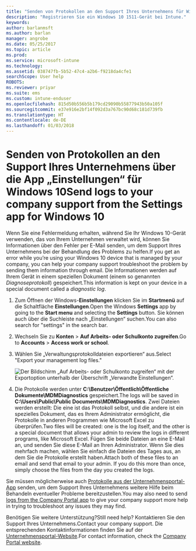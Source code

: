 ```yaml
---
title: "Senden von Protokollen an den Support Ihres Unternehmens für Windows 10-Geräte | Microsoft-Dokumentation"
description: "Registrieren Sie ein Windows 10 1511-Gerät bei Intune."
keywords: 
author: barlanmsft
ms.author: barlan
manager: angrobe
ms.date: 05/25/2017
ms.topic: article
ms.prod: 
ms.service: microsoft-intune
ms.technology: 
ms.assetid: 038747fb-5b52-47c4-a2b6-f9218da4cfe1
searchScope: User help
ROBOTS: 
ms.reviewer: priyar
ms.suite: ems
ms.custom: intune-enduser
ms.openlocfilehash: 815d50b556b5b179cd29090b55877943b50a105f
ms.sourcegitcommit: e37e916e2bf14f092d3a767bc90d68c181d739fb
ms.translationtype: HT
ms.contentlocale: de-DE
ms.lasthandoff: 01/03/2018
---
```

# <a name="send-logs-to-your-company-support-from-the-settings-app-for-windows-10"></a><span data-ttu-id="da61e-103">Senden von Protokollen an den Support Ihres Unternehmens über die App „Einstellungen“ für Windows 10</span><span class="sxs-lookup"><span data-stu-id="da61e-103">Send logs to your company support from the Settings app for Windows 10</span></span>

<span data-ttu-id="da61e-104">Wenn Sie eine Fehlermeldung erhalten, während Sie Ihr Windows 10-Gerät verwenden, das von Ihrem Unternehmen verwaltet wird, können Sie Informationen über den Fehler per E-Mail senden, um dem Support Ihres Unternehmens bei der Behandlung des Problems zu helfen.</span><span class="sxs-lookup"><span data-stu-id="da61e-104">If you get an error while you’re using your Windows 10 device that is managed by your company, you can help your company support troubleshoot the problem by sending them information through email.</span></span> <span data-ttu-id="da61e-105">Die Informationen werden auf Ihrem Gerät in einem speziellen Dokument (einem so genannten _Diagnoseprotokoll_) gespeichert.</span><span class="sxs-lookup"><span data-stu-id="da61e-105">This information is kept on your device in a special document called a _diagnostic log_.</span></span>

1. <span data-ttu-id="da61e-106">Zum Öffnen der Windows-**Einstellungen** klicken Sie im **Startmenü** auf die Schaltfläche **Einstellungen**.</span><span class="sxs-lookup"><span data-stu-id="da61e-106">Open the Windows **Settings** app by going to the **Start menu** and selecting the **Settings** button.</span></span> <span data-ttu-id="da61e-107">Sie können auch über die Suchleiste nach „Einstellungen“ suchen.</span><span class="sxs-lookup"><span data-stu-id="da61e-107">You can also search for "settings" in the search bar.</span></span>
2. <span data-ttu-id="da61e-108">Wechseln Sie zu **Konten** > **Auf Arbeits- oder Schulkonto zugreifen**.</span><span class="sxs-lookup"><span data-stu-id="da61e-108">Go to **Accounts** > **Access work or school**.</span></span>
3. <span data-ttu-id="da61e-109">Wählen Sie „Verwaltungsprotokolldateien exportieren“ aus.</span><span class="sxs-lookup"><span data-stu-id="da61e-109">Select "Export your management log files."</span></span>

   ![Der Bildschirm „Auf Arbeits- oder Schulkonto zugreifen“ mit der Exportoption unterhalb der Überschrift „Verwandte Einstellungen“.](./media/w10-export-logs.png)

4. <span data-ttu-id="da61e-111">Die Protokolle werden unter **C:\Benutzer\Öffentlich\Öffentliche Dokumente\MDMDiagnostics** gespeichert.</span><span class="sxs-lookup"><span data-stu-id="da61e-111">The logs will be saved in **C:\Users\Public\Public Documents\MDMDiagnostics**.</span></span> <span data-ttu-id="da61e-112">Zwei Dateien werden erstellt: Die eine ist das Protokoll selbst, und die andere ist ein spezielles Dokument, das es Ihrem Administrator ermöglicht, die Protokolle in anderen Programmen wie Microsoft Excel zu überprüfen.</span><span class="sxs-lookup"><span data-stu-id="da61e-112">Two files will be created: one is the log itself, and the other is a special document that allows your admin to review the logs in different programs, like Microsoft Excel.</span></span> <span data-ttu-id="da61e-113">Fügen Sie beide Dateien an eine E-Mail an, und senden Sie diese E-Mail an Ihren Administrator. Wenn Sie dies mehrfach machen, wählen Sie einfach die Dateien des Tages aus, an dem Sie die Protokolle erstellt haben.</span><span class="sxs-lookup"><span data-stu-id="da61e-113">Attach both of these files to an email and send that email to your admin. If you do this more than once, simply choose the files from the day you created the logs.</span></span> 

<span data-ttu-id="da61e-114">Sie müssen möglicherweise auch [Protokolle aus der Unternehmensportal-App](send-logs-to-your-it-admin-cp-windows.md) senden, um dem Support Ihres Unternehmens weitere Hilfe beim Behandeln eventueller Probleme bereitzustellen.</span><span class="sxs-lookup"><span data-stu-id="da61e-114">You may also need to send [logs from the Company Portal app](send-logs-to-your-it-admin-cp-windows.md) to give your company support more help in trying to troubleshoot any issues they may find.</span></span> 

<span data-ttu-id="da61e-115">Benötigen Sie weitere Unterstützung?</span><span class="sxs-lookup"><span data-stu-id="da61e-115">Still need help?</span></span> <span data-ttu-id="da61e-116">Kontaktieren Sie den Support Ihres Unternehmens.</span><span class="sxs-lookup"><span data-stu-id="da61e-116">Contact your company support.</span></span> <span data-ttu-id="da61e-117">Die entsprechenden Kontaktinformationen finden Sie auf der [Unternehmensportal-Website](https://portal.manage.microsoft.com#HelpDeskDialog).</span><span class="sxs-lookup"><span data-stu-id="da61e-117">For contact information, check the [Company Portal website](https://portal.manage.microsoft.com#HelpDeskDialog).</span></span>

